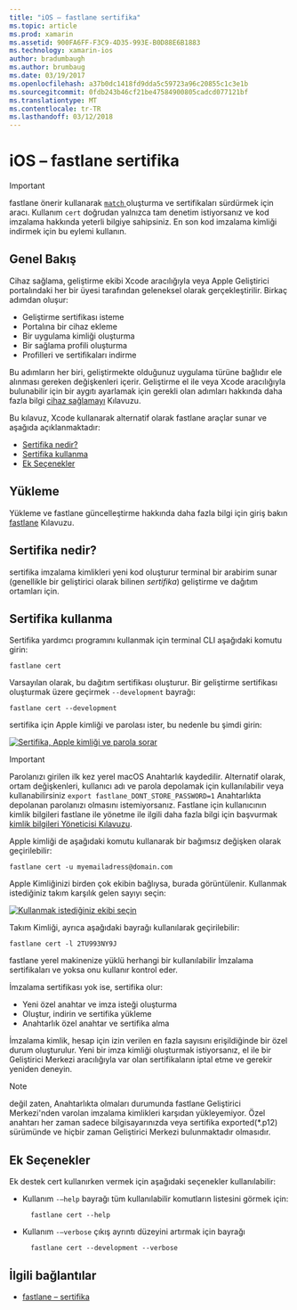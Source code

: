 ```yaml
---
title: "iOS – fastlane sertifika"
ms.topic: article
ms.prod: xamarin
ms.assetid: 900FA6FF-F3C9-4D35-993E-B0D88E6B1883
ms.technology: xamarin-ios
author: bradumbaugh
ms.author: brumbaug
ms.date: 03/19/2017
ms.openlocfilehash: a37b0dc1418fd9dda5c59723a96c20855c1c3e1b
ms.sourcegitcommit: 0fdb243b46cf21be47584900805cadcd077121bf
ms.translationtype: MT
ms.contentlocale: tr-TR
ms.lasthandoff: 03/12/2018
---
```

# <a name="fastlane-for-ios--cert"></a>iOS – fastlane sertifika

> [!IMPORTANT]
> fastlane önerir kullanarak [ `match` ](~/ios/deploy-test/provisioning/fastlane/match.md) oluşturma ve sertifikaları sürdürmek için aracı. Kullanım `cert` doğrudan yalnızca tam denetim istiyorsanız ve kod imzalama hakkında yeterli bilgiye sahipsiniz. En son kod imzalama kimliği indirmek için bu eylemi kullanın.

## <a name="overview"></a>Genel Bakış

Cihaz sağlama, geliştirme ekibi Xcode aracılığıyla veya Apple Geliştirici portalındaki her bir üyesi tarafından geleneksel olarak gerçekleştirilir. Birkaç adımdan oluşur:

- Geliştirme sertifikası isteme
- Portalına bir cihaz ekleme
- Bir uygulama kimliği oluşturma
- Bir sağlama profili oluşturma
- Profilleri ve sertifikaları indirme

Bu adımların her biri, geliştirmekte olduğunuz uygulama türüne bağlıdır ele alınması gereken değişkenleri içerir. Geliştirme el ile veya Xcode aracılığıyla bulunabilir için bir aygıtı ayarlamak için gerekli olan adımları hakkında daha fazla bilgi [cihaz sağlamayı](~/ios/get-started/installation/device-provisioning/index.md) Kılavuzu.

Bu kılavuz, Xcode kullanarak alternatif olarak fastlane araçlar sunar ve aşağıda açıklanmaktadır:

- [Sertifika nedir?](#whatiscert)
- [Sertifika kullanma](#using)
- [Ek Seçenekler](#options)

## <a name="installation"></a>Yükleme

Yükleme ve fastlane güncelleştirme hakkında daha fazla bilgi için giriş bakın [fastlane](~/ios/deploy-test/provisioning/fastlane/index.md#Installation) Kılavuzu.

<a name="whatiscert" />

## <a name="what-is-cert"></a>Sertifika nedir?

sertifika imzalama kimlikleri yeni kod oluşturur terminal bir arabirim sunar (genellikle bir geliştirici olarak bilinen _sertifika_) geliştirme ve dağıtım ortamları için.

<a name="using" />

## <a name="using-cert"></a>Sertifika kullanma

Sertifika yardımcı programını kullanmak için terminal CLI aşağıdaki komutu girin:

    fastlane cert

Varsayılan olarak, bu dağıtım sertifikası oluşturur. Bir geliştirme sertifikası oluşturmak üzere geçirmek `--development` bayrağı:

    fastlane cert --development

sertifika için Apple kimliği ve parolası ister, bu nedenle bu şimdi girin:

[![](cert-images/fastlane-image1.png "Sertifika, Apple kimliği ve parola sorar")](cert-images/fastlane-image1.png#lightbox)

> [!IMPORTANT]
> Parolanızı girilen ilk kez yerel macOS Anahtarlık kaydedilir. Alternatif olarak, ortam değişkenleri, kullanıcı adı ve parola depolamak için kullanılabilir veya kullanabilirsiniz `export fastlane_DONT_STORE_PASSWORD=1` Anahtarlıkta depolanan parolanızı olmasını istemiyorsanız. Fastlane için kullanıcının kimlik bilgileri fastlane ile yönetme ile ilgili daha fazla bilgi için başvurmak [kimlik bilgileri Yöneticisi Kılavuzu](https://github.com/fastlane/fastlane/blob/master/credentials_manager/README.md).

Apple kimliği de aşağıdaki komutu kullanarak bir bağımsız değişken olarak geçirilebilir:

    fastlane cert -u myemailadress@domain.com

Apple Kimliğinizi birden çok ekibin bağlıysa, burada görüntülenir. Kullanmak istediğiniz takım karşılık gelen sayıyı seçin:

[![](cert-images/fastlane-image2.png "Kullanmak istediğiniz ekibi seçin")](cert-images/fastlane-image2.png#lightbox)

Takım Kimliği, ayrıca aşağıdaki bayrağı kullanılarak geçirilebilir:

    fastlane cert -l 2TU993NY9J

fastlane yerel makinenize yüklü herhangi bir kullanılabilir İmzalama sertifikaları ve yoksa onu kullanır kontrol eder.

İmzalama sertifikası yok ise, sertifika olur:

- Yeni özel anahtar ve imza isteği oluşturma
- Oluştur, indirin ve sertifika yükleme
- Anahtarlık özel anahtar ve sertifika alma

İmzalama kimlik, hesap için izin verilen en fazla sayısını erişildiğinde bir özel durum oluşturulur. Yeni bir imza kimliği oluşturmak istiyorsanız, el ile bir Geliştirici Merkezi aracılığıyla var olan sertifikaların iptal etme ve gerekir yeniden deneyin.

> [!NOTE]
> değil zaten, Anahtarlıkta olmaları durumunda fastlane Geliştirici Merkezi'nden varolan imzalama kimlikleri karşıdan yükleyemiyor. Özel anahtarı her zaman sadece bilgisayarınızda veya sertifika exported(*.p12) sürümünde ve hiçbir zaman Geliştirici Merkezi bulunmaktadır olmasıdır.

<a name="options" />

## <a name="additional-options"></a>Ek Seçenekler

Ek destek cert kullanırken vermek için aşağıdaki seçenekler kullanılabilir:

- Kullanım `-–help` bayrağı tüm kullanılabilir komutların listesini görmek için:

        fastlane cert --help

- Kullanım `-–verbose` çıkış ayrıntı düzeyini artırmak için bayrağı

        fastlane cert --development --verbose


## <a name="related-links"></a>İlgili bağlantılar

- [fastlane – sertifika](https://github.com/fastlane/fastlane/blob/master/cert/README.md)
